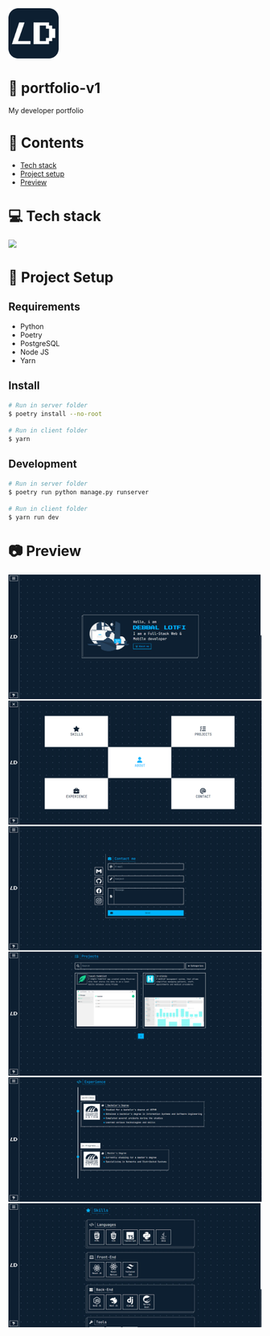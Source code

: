 <img height="100px" width="100px" src="https://github.com/devlotfi/portfolio-v1/blob/main/github-assets/logo.svg">

# 📜 portfolio-v1
My developer portfolio

# 📌 Contents
- [Tech stack](#-tech-stack)
- [Project setup](#-project-setup)
- [Preview](#-preview)

# 💻 Tech stack
<img src="https://skillicons.dev/icons?i=html,css,tailwind,typescript,react,python,django,postgres&perline=5" />

# 📂 Project Setup

## Requirements
- Python
- Poetry
- PostgreSQL
- Node JS
- Yarn

## Install

```bash
# Run in server folder
$ poetry install --no-root

# Run in client folder
$ yarn
```

## Development

```bash
# Run in server folder
$ poetry run python manage.py runserver

# Run in client folder
$ yarn run dev
```

# 📷 Preview

<img src="https://github.com/devlotfi/portfolio-v1/blob/main/github-assets/preview-1.png">
<img src="https://github.com/devlotfi/portfolio-v1/blob/main/github-assets/preview-2.png">
<img src="https://github.com/devlotfi/portfolio-v1/blob/main/github-assets/preview-3.png">
<img src="https://github.com/devlotfi/portfolio-v1/blob/main/github-assets/preview-4.png">
<img src="https://github.com/devlotfi/portfolio-v1/blob/main/github-assets/preview-5.png">
<img src="https://github.com/devlotfi/portfolio-v1/blob/main/github-assets/preview-6.png">
